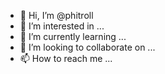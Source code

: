 - 👋 Hi, I’m @phitroll
- 👀 I’m interested in ...
- 🌱 I’m currently learning ...
- 💞️ I’m looking to collaborate on ...
- 📫 How to reach me ...

<!---
phitroll/phitroll is a ✨ special ✨ repository because its `README.md` (this file) appears on your GitHub profile.
You can click the Preview link to take a look at your changes.
--->
